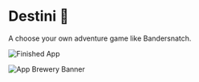 # Destini 🤔

A choose your own adventure game like Bandersnatch.

![Finished App](https://github.com/londonappbrewery/Images/blob/master/Destini.gif)

![App Brewery Banner](https://github.com/londonappbrewery/Images/blob/master/AppBreweryBanner.png)
